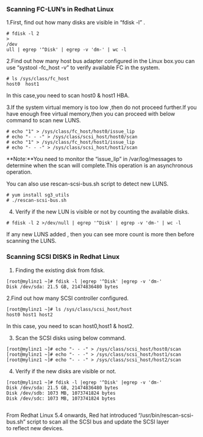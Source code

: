 ### **Scanning FC-LUN’s in Redhat Linux**

1.First, find out how many disks are visible in “fdisk -l” .

```
# fdisk -l 2
>
/dev
ull | egrep '^Disk' | egrep -v 'dm-' | wc -l
```

2.Find out how many host bus adapter configured in the Linux box.you can use “systool -fc\_host -v” to verify available FC in the system.

```
# ls /sys/class/fc_host
host0  host1
```

In this case,you need to scan host0 & host1 HBA.  
  


3.If the system virtual memory is too low ,then do not proceed further.If you have enough free virtual memory,then you can proceed with below command to scan new LUNS.

```
# echo "1" > /sys/class/fc_host/host0/issue_lip
# echo "- - -" > /sys/class/scsi_host/host0/scan
# echo "1" > /sys/class/fc_host/host1/issue_lip
# echo "- - -" > /sys/class/scsi_host/host1/scan
```



**Note:**You need to monitor the “issue\_lip” in /var/log/messages to determine when the scan will complete.This operation is an asynchronous operation.



You can also use rescan-scsi-bus.sh script to detect new LUNS.

```
# yum install sg3_utils
# ./rescan-scsi-bus.sh
```

  
4. Verify if the new LUN is visible or not by counting the available disks.

```
# fdisk -l 2 >/dev/null | egrep '^Disk' | egrep -v 'dm-' | wc -l
```

If any new LUNS added , then you can see more count is more then before scanning the LUNS.  
  


### **Scanning SCSI DISKS in Redhat Linux**

1. Finding the existing disk from fdisk.

```
[root@mylinz1 ~]# fdisk -l |egrep '^Disk' |egrep -v 'dm-'
Disk /dev/sda: 21.5 GB, 21474836480 bytes
```

2.Find out how many SCSI controller configured.

```
[root@mylinz1 ~]# ls /sys/class/scsi_host/host
host0 host1 host2
```

In this case, you need to scan host0,host1 & host2.

  
3. Scan the SCSI disks using below command.

```
[root@mylinz1 ~]# echo "- - -" > /sys/class/scsi_host/host0/scan
[root@mylinz1 ~]# echo "- - -" > /sys/class/scsi_host/host1/scan
[root@mylinz1 ~]# echo "- - -" > /sys/class/scsi_host/host2/scan
```

4. Verify if the new disks are visible or not.

```
[root@mylinz1 ~]# fdisk -l |egrep '^Disk' |egrep -v 'dm-'
Disk /dev/sda: 21.5 GB, 21474836480 bytes
Disk /dev/sdb: 1073 MB, 1073741824 bytes
Disk /dev/sdc: 1073 MB, 1073741824 bytes


```

From Redhat Linux 5.4 onwards, Red hat introduced “/usr/bin/rescan-scsi-bus.sh” script to scan all the SCSI bus and update the SCSI layer to reflect new devices.

